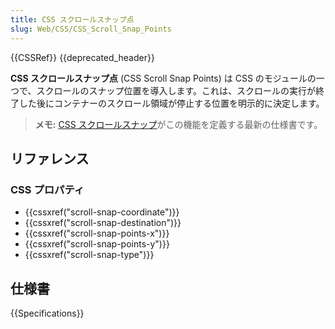 ```yaml
---
title: CSS スクロールスナップ点
slug: Web/CSS/CSS_Scroll_Snap_Points
---
```


{{CSSRef}} {{deprecated_header}}

**CSS スクロールスナップ点** (CSS Scroll Snap Points) は CSS のモジュールの一つで、スクロールのスナップ位置を導入します。これは、スクロールの実行が終了した後にコンテナーのスクロール領域が停止する位置を明示的に決定します。

> **メモ:** [CSS スクロールスナップ](/ja/docs/Web/CSS/CSS_Scroll_Snap)がこの機能を定義する最新の仕様書です。

## リファレンス

### CSS プロパティ

- {{cssxref("scroll-snap-coordinate")}}
- {{cssxref("scroll-snap-destination")}}
- {{cssxref("scroll-snap-points-x")}}
- {{cssxref("scroll-snap-points-y")}}
- {{cssxref("scroll-snap-type")}}

## 仕様書

{{Specifications}}
